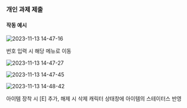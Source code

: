 ### 개인 과제 제출

#### 작동 예시
![2023-11-13 14-47-16](https://github.com/ssungyeee/Personal-Assignment/assets/149459020/027df081-ff38-4f1f-be2e-1c80112a6ab7)

번호 입력 시 해당 메뉴로 이동

![2023-11-13 14-47-27](https://github.com/ssungyeee/Personal-Assignment/assets/149459020/35fbf45f-60f8-4fef-a114-b4288a6d033a)

![2023-11-13 14-47-45](https://github.com/ssungyeee/Personal-Assignment/assets/149459020/6aedc87b-5c72-4a28-9c52-7ff6a5bd28b4)

![2023-11-13 14-48-42](https://github.com/ssungyeee/Personal-Assignment/assets/149459020/4810a9c6-b263-4e41-88e7-2376644fa101)

아이템 장착 시 [E] 추가, 해제 시 삭제
캐릭터 상태창에 아이템의 스테이터스 반영
